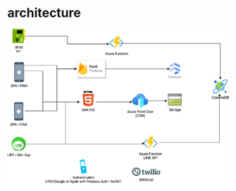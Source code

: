 # architecture

![architecture](https://raw.githubusercontent.com/zone-ict/overview/main/architecture_stack.drawio.png)


